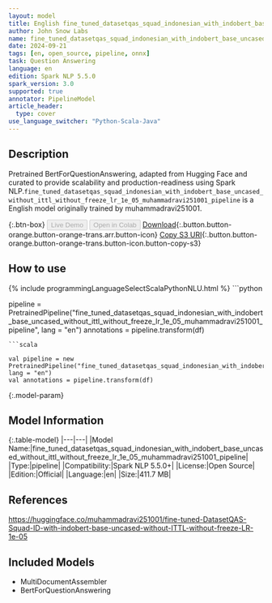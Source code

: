 ```yaml
---
layout: model
title: English fine_tuned_datasetqas_squad_indonesian_with_indobert_base_uncased_without_ittl_without_freeze_lr_1e_05_muhammadravi251001_pipeline pipeline BertForQuestionAnswering from muhammadravi251001
author: John Snow Labs
name: fine_tuned_datasetqas_squad_indonesian_with_indobert_base_uncased_without_ittl_without_freeze_lr_1e_05_muhammadravi251001_pipeline
date: 2024-09-21
tags: [en, open_source, pipeline, onnx]
task: Question Answering
language: en
edition: Spark NLP 5.5.0
spark_version: 3.0
supported: true
annotator: PipelineModel
article_header:
  type: cover
use_language_switcher: "Python-Scala-Java"
---
```


## Description

Pretrained BertForQuestionAnswering, adapted from Hugging Face and curated to provide scalability and production-readiness using Spark NLP.`fine_tuned_datasetqas_squad_indonesian_with_indobert_base_uncased_without_ittl_without_freeze_lr_1e_05_muhammadravi251001_pipeline` is a English model originally trained by muhammadravi251001.

{:.btn-box}
<button class="button button-orange" disabled>Live Demo</button>
<button class="button button-orange" disabled>Open in Colab</button>
[Download](https://s3.amazonaws.com/auxdata.johnsnowlabs.com/public/models/fine_tuned_datasetqas_squad_indonesian_with_indobert_base_uncased_without_ittl_without_freeze_lr_1e_05_muhammadravi251001_pipeline_en_5.5.0_3.0_1726928954251.zip){:.button.button-orange.button-orange-trans.arr.button-icon}
[Copy S3 URI](s3://auxdata.johnsnowlabs.com/public/models/fine_tuned_datasetqas_squad_indonesian_with_indobert_base_uncased_without_ittl_without_freeze_lr_1e_05_muhammadravi251001_pipeline_en_5.5.0_3.0_1726928954251.zip){:.button.button-orange.button-orange-trans.button-icon.button-copy-s3}

## How to use



<div class="tabs-box" markdown="1">
{% include programmingLanguageSelectScalaPythonNLU.html %}
```python

pipeline = PretrainedPipeline("fine_tuned_datasetqas_squad_indonesian_with_indobert_base_uncased_without_ittl_without_freeze_lr_1e_05_muhammadravi251001_pipeline", lang = "en")
annotations =  pipeline.transform(df)   

```
```scala

val pipeline = new PretrainedPipeline("fine_tuned_datasetqas_squad_indonesian_with_indobert_base_uncased_without_ittl_without_freeze_lr_1e_05_muhammadravi251001_pipeline", lang = "en")
val annotations = pipeline.transform(df)

```
</div>

{:.model-param}
## Model Information

{:.table-model}
|---|---|
|Model Name:|fine_tuned_datasetqas_squad_indonesian_with_indobert_base_uncased_without_ittl_without_freeze_lr_1e_05_muhammadravi251001_pipeline|
|Type:|pipeline|
|Compatibility:|Spark NLP 5.5.0+|
|License:|Open Source|
|Edition:|Official|
|Language:|en|
|Size:|411.7 MB|

## References

https://huggingface.co/muhammadravi251001/fine-tuned-DatasetQAS-Squad-ID-with-indobert-base-uncased-without-ITTL-without-freeze-LR-1e-05

## Included Models

- MultiDocumentAssembler
- BertForQuestionAnswering